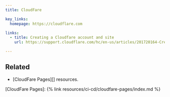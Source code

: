 ```yaml
---
title: CloudFare

key_links:
  homepage: https://cloudflare.com

links:
  - title: Creating a Cloudfare account and site
    url: https://support.cloudflare.com/hc/en-us/articles/201720164-Creating-a-Cloudflare-account-and-adding-a-website

---
```


## Related

- [CloudFare Pages][] resources.

[CloudFare Pages]: {% link resources/ci-cd/cloudfare-pages/index.md %}
